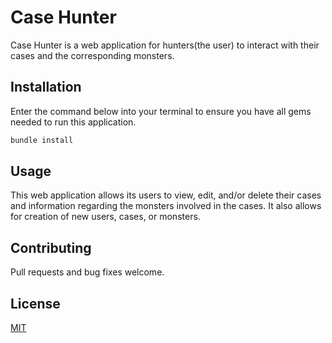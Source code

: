 # Case Hunter

Case Hunter is a web application for hunters(the user) to interact with their cases and the corresponding monsters.

## Installation

Enter the command below into your terminal to ensure you have all gems needed to run this application.

```bash
bundle install
```

## Usage

This web application allows its users to view, edit, and/or delete their cases and information regarding the monsters involved in the cases. It also allows for creation of new users, cases, or monsters.

## Contributing
Pull requests and bug fixes welcome.

## License
[MIT](https://choosealicense.com/licenses/mit/)